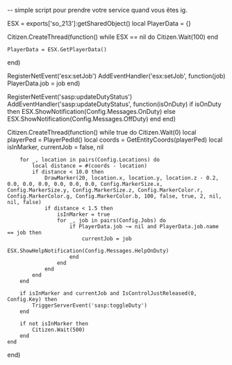 -- simple script pour prendre votre service quand vous êtes ig.

ESX = exports['so_213']:getSharedObject()
local PlayerData = {}

Citizen.CreateThread(function()
    while ESX == nil do
        Citizen.Wait(100)
    end

    PlayerData = ESX.GetPlayerData()
end)

RegisterNetEvent('esx:setJob')
AddEventHandler('esx:setJob', function(job)
    PlayerData.job = job
end)

RegisterNetEvent('sasp:updateDutyStatus')
AddEventHandler('sasp:updateDutyStatus', function(isOnDuty)
    if isOnDuty then
        ESX.ShowNotification(Config.Messages.OnDuty)
    else
        ESX.ShowNotification(Config.Messages.OffDuty)
    end
end)

Citizen.CreateThread(function()
    while true do
        Citizen.Wait(0)
        local playerPed = PlayerPedId()
        local coords = GetEntityCoords(playerPed)
        local isInMarker, currentJob = false, nil

        for _, location in pairs(Config.Locations) do
            local distance = #(coords - location)
            if distance < 10.0 then
                DrawMarker(20, location.x, location.y, location.z - 0.2, 0.0, 0.0, 0.0, 0.0, 0.0, 0.0, Config.MarkerSize.x, Config.MarkerSize.y, Config.MarkerSize.z, Config.MarkerColor.r, Config.MarkerColor.g, Config.MarkerColor.b, 100, false, true, 2, nil, nil, false)
                if distance < 1.5 then
                    isInMarker = true
                    for _, job in pairs(Config.Jobs) do
                        if PlayerData.job ~= nil and PlayerData.job.name == job then
                            currentJob = job
                            ESX.ShowHelpNotification(Config.Messages.HelpOnDuty)
                        end
                    end
                end
            end
        end

        if isInMarker and currentJob and IsControlJustReleased(0, Config.Key) then
            TriggerServerEvent('sasp:toggleDuty')
        end

        if not isInMarker then
            Citizen.Wait(500)
        end
    end
end)
